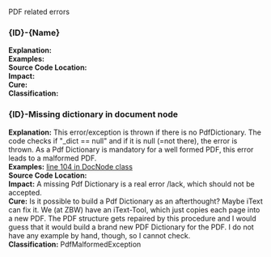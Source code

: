 PDF related errors

### {ID}-{Name}
**Explanation:**  
**Examples:**  
**Source Code Location:**  
**Impact:**  
**Cure:**  
**Classification:**  

### {ID}-Missing dictionary in document node
**Explanation:** This error/exception is thrown if there is no PdfDictionary. The code checks if "_dict == null" and if it is null (=not there), the error is thrown. As a Pdf Dictionary is mandatory for a well formed PDF, this error leads to a malformed PDF.  
**Examples:** [line 104 in DocNode class](https://github.com/carlwilson/jhove/blob/master/src/main/java/edu/harvard/hul/ois/jhove/module/pdf/DocNode.java#L104)  
**Source Code Location:**  
**Impact:** A missing Pdf Dictionary is a real error /lack, which should not be accepted.  
**Cure:** Is it possible to build a Pdf Dictionary as an afterthought? Maybe iText can fix it. We (at ZBW) have an iText-Tool, which just copies each page into a new PDF. The PDF structure gets repaired by this procedure and I would guess that it would build a brand new PDF Dictionary for the PDF. I do not have any example by hand, though, so I cannot check.  
**Classification:** PdfMalformedException  